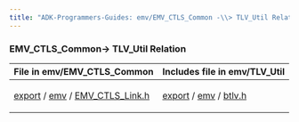 ```yaml
---
title: "ADK-Programmers-Guides: emv/EMV_CTLS_Common -\\> TLV_Util Relation"
---
```


### EMV_CTLS_Common→ TLV_Util Relation

| File in emv/EMV_CTLS_Common | Includes file in emv/TLV_Util |
|----|----|
| <p><a href="dir_47d451f83ac668365bf475eea7a5e317.md">export</a> / <a href="dir_ba55f31769dc4aed085c5be441e39791.md">emv</a> / <a href="_e_m_v___c_t_l_s___link_8h.md">EMV_CTLS_Link.h</a></p> | <p><a href="dir_2b94011182cccbeeedaa27d80210d4e6.md">export</a> / <a href="dir_811fc19cda6e4229a2bc03f90d55dff0.md">emv</a> / <a href="btlv_8h.md">btlv.h</a></p> |
